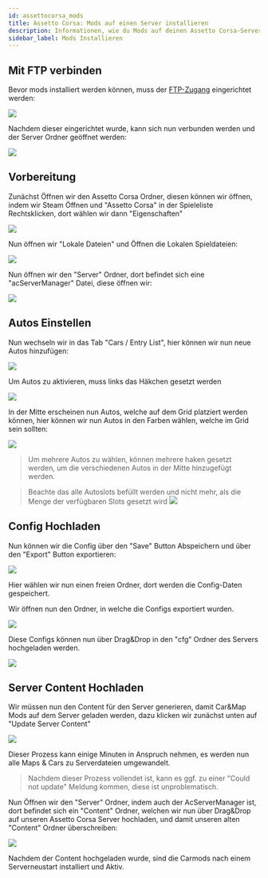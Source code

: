 ```yaml
---
id: assettocorsa_mods
title: Assetto Corsa: Mods auf einen Server installieren
description: Informationen, wie du Mods auf deinen Assetto Corsa-Server von ZAP-Hosting installieren kannst - ZAP-Hosting.com Dokumentationen
sidebar_label: Mods Installieren
---
```


## Mit FTP verbinden

Bevor mods installiert werden können, muss der [FTP-Zugang](gameserver_ftpaccess.md) eingerichtet werden:

![](https://screensaver01.zap-hosting.com/index.php/s/spb2ZfNNS9e5Dia/preview)

Nachdem dieser eingerichtet wurde, kann sich nun verbunden werden und der Server Ordner geöffnet werden:

![](https://screensaver01.zap-hosting.com/index.php/s/8E55mdBx8YydG8g/preview)


## Vorbereitung

Zunächst Öffnen wir den Assetto Corsa Ordner, diesen können wir öffnen, indem wir Steam Öffnen und "Assetto Corsa" in der Spieleliste Rechtsklicken, dort wählen wir dann "Eigenschaften"

![](https://screensaver01.zap-hosting.com/index.php/s/eC9ny8CTa5PwAEN/preview)

Nun öffnen wir "Lokale Dateien" und Öffnen die Lokalen Spieldateien:

![](https://screensaver01.zap-hosting.com/index.php/s/NM5QR9PeJzjSiY8/preview)

Nun öffnen wir den "Server" Ordner, dort befindet sich eine "acServerManager" Datei, diese öffnen wir:

![](https://screensaver01.zap-hosting.com/index.php/s/onqBCHqaezK2csf/preview)


## Autos Einstellen

Nun wechseln wir in das Tab "Cars / Entry List", hier können wir nun neue Autos hinzufügen:

![](https://screensaver01.zap-hosting.com/index.php/s/ExfRpRW9LbjRNkP/preview)

Um Autos zu aktivieren, muss links das Häkchen gesetzt werden

![](https://screensaver01.zap-hosting.com/index.php/s/7tZqtpfMKLz7oiR/preview)

In der Mitte erscheinen nun Autos, welche auf dem Grid platziert werden können, hier können wir nun Autos in den Farben wählen, welche im Grid sein sollten:

![](https://screensaver01.zap-hosting.com/index.php/s/D67miafjkCAQTkZ/preview)

> Um mehrere Autos zu wählen, können mehrere haken gesetzt werden, um die verschiedenen Autos in der Mitte hinzugefügt werden.

> Beachte das alle Autoslots befüllt werden und nicht mehr, als die Menge der verfügbaren Slots gesetzt wird
> ![](https://screensaver01.zap-hosting.com/index.php/s/rGKR2zNwgEagYMa/preview)


## Config Hochladen

Nun können wir die Config über den "Save" Button Abspeichern und über den "Export" Button exportieren:

![](https://screensaver01.zap-hosting.com/index.php/s/ixFdiQHfA9q6ca4/preview)

Hier wählen wir nun einen freien Ordner, dort werden die Config-Daten gespeichert.

Wir öffnen nun den Ordner, in welche die Configs exportiert wurden.

![](https://screensaver01.zap-hosting.com/index.php/s/trBYPXFQT6AcxWL/preview)

Diese Configs können nun über Drag&Drop in den "cfg" Ordner des Servers hochgeladen werden.

![](https://screensaver01.zap-hosting.com/index.php/s/9yFE96xgBQwHgsg/preview)


## Server Content Hochladen

Wir müssen nun den Content für den Server generieren, damit Car&Map Mods auf dem Server geladen werden, dazu klicken wir zunächst unten auf "Update Server Content"

![](https://screensaver01.zap-hosting.com/index.php/s/BJj6fGbfiitYPMM/preview)

Dieser Prozess kann einige Minuten in Anspruch nehmen, es werden nun alle Maps & Cars zu Serverdateien umgewandelt.

> Nachdem dieser Prozess vollendet ist, kann es ggf. zu einer "Could not update" Meldung kommen, diese ist unproblematisch.

Nun Öffnen wir den "Server" Ordner, indem auch der AcServerManager ist, dort befindet sich ein "Content" Ordner, welchen wir nun über Drag&Drop auf unseren Assetto Corsa Server hochladen, und damit unseren alten "Content" Ordner überschreiben:

![](https://screensaver01.zap-hosting.com/index.php/s/JHELeMApML8aamn/preview)

Nachdem der Content hochgeladen wurde, sind die Carmods nach einem Serverneustart installiert und Aktiv.
